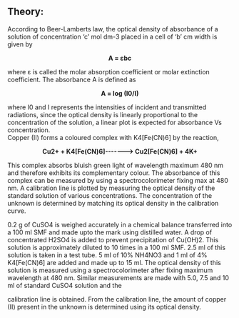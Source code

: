 <!DOCTYPE html>
<html>
<head>
<title><h2>Theory:</h2></title>
</head>
<body>

<h2>Theory:</h2>
<p>According to Beer-Lamberts law, the optical density of absorbance of a solution of
concentration ‘c’ mol dm-3
placed in a cell of ‘b’ cm width is given by</p>
<p>                  <center>      <strong>                A = εbc</strong></center></p>
<p>where ε is called the molar absorption coefficient or molar extinction coefficient. The
absorbance A is defined as </p>
<p>                  <center>      <strong>               A = log (I0/I)</strong></center></p>
where I0 and I represents the intensities of incident and transmitted radiations, since the
optical density is linearly proportional to the concentration of the solution, a linear plot is
expected for absorbance Vs concentration.<br>
            Copper (II) forms a coloured complex with K4[Fe(CN)6] by the reaction,
<p>    <center>        <strong>   Cu2+ + K4[Fe(CN)6]-------> Cu2[Fe(CN)6] + 4K+</strong></center></p>
<p>This complex absorbs bluish green light of wavelength maximum 480 nm and
therefore exhibits its complementary colour. The absorbance of this complex can be
measured by using a spectrocolorimeter fixing max at 480 nm. A calibration line is plotted by
measuring the optical density of the standard solution of various concentrations. The
concentration of the unknown is determined by matching its optical density in the calibration
curve.</p>
<p>0.2 g of CuSO4 is weighed accurately in a chemical balance transferred into a 100 ml
SMF and made upto the mark using distilled water. A drop of concentrated H2SO4 is added to
prevent precipitation of Cu(OH)2. This solution is approximately diluted to 10 times in a 100
ml SMF. 2.5 ml of this solution is taken in a test tube. 5 ml of 10% NH4NO3 and 1 ml of 4%
K4[Fe(CN)6] are added and made up to 15 ml. The optical density of this solution is
measured using a spectrocolorimeter after fixing maximum wavelength at 480 nm. Similar
measurements are made with 5.0, 7.5 and 10 ml of standard CuSO4 solution and the 

calibration line is obtained. From the calibration line, the amount of copper (II) present in the
unknown is determined using its optical density.</p>


</body>
</html>
